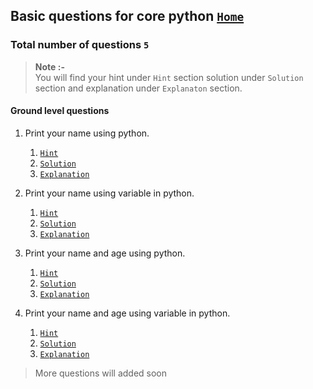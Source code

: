 ## Basic questions for core python [`Home`][home]

### Total number of questions `5`
> **Note :-**
><br>
> You will find your hint under `Hint` section solution under `Solution` section and explanation under `Explanaton` section.

#### Ground level questions

1. Print your name using python.

    1. [`Hint`]()
    2. [`Solution`][ge1]
    3. [`Explanation`][ge1]

1. Print your name using variable in python.

    1. [`Hint`]()
    2. [`Solution`][ga2]
    3. [`Explanation`][ge2]
    
1. Print your name and age using python.

    1. [`Hint`]()
    2. [`Solution`][ga3]
    3. [`Explanation`][ge3]
    
1. Print your name and age using variable in python.

    1. [`Hint`]()
    2. [`Solution`][ga4]
    3. [`Explanation`][ge4]
    


> More questions will added soon

[home]: ../index.md

[ga1]: ../answer/1_1.md#print-your-name-using-python
[ga2]: ../answer/1_1.md#print-your-name-using-variable-in-python
[ga3]: ../answer/1_1.md#print-your-name-and-age-using-python
[ga4]: ../answer/1_1.md#print-your-name-and-age-using-variable-in-python
[ga]: ../answer/1_1.md

[ge1]: ../explanation/1_1.md#print-statement
[ge2]: ../explanation/1_1.md#print-using-variable
[ge3]: ../explanation/1_1.md#print-the-combination-of-integer-and-string
[ge4]: ../explanation/1_1.md
[ge]: ../explanation/1_1.md